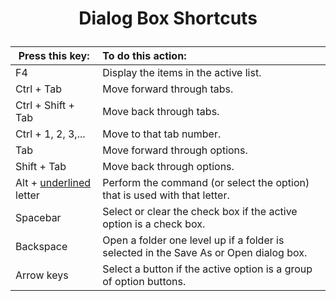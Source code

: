 # <p style="text-align: center">Dialog Box Shortcuts</p>

| Press this key:                | To do this action:                                                                    |
| -----------------------        | :-------------------------------------------------------------------------------------|
| F4                             | Display the items in the active list.                                                 |
| Ctrl + Tab                     | Move forward through tabs.                                                            |
| Ctrl + Shift + Tab             | Move back through tabs.                                                               |
| Ctrl + 1, 2, 3,...             | Move to that tab number.                                                              |
| Tab                            | Move forward through options.                                                         |
| Shift + Tab                    | Move back through options.                                                            |
| Alt + <u>underlined</u> letter | Perform the command (or select the option) that is used with that letter.             |
| Spacebar                       | Select or clear the check box if the active option is a check box.                    |
| Backspace                      | Open a folder one level up if a folder is selected in the Save As or Open dialog box. |
| Arrow keys                     | Select a button if the active option is a group of option buttons.                    |
